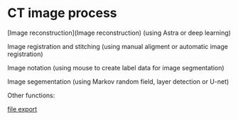 # CT image process 

[Image reconstruction](Image reconstruction) (using Astra or deep learning)

Image registration and stitching (using manual aligment or automatic image registration)

Image notation (using mouse to create label data for image segmentation)

Image segementation (using Markov random field, layer detection or U-net)


Other functions: 

[file export](vgi_to_tiff)
